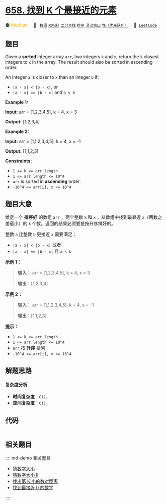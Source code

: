 # [658. 找到 K 个最接近的元素](https://leetcode.com/problems/find-k-closest-elements)

🟠 <font color=#ffb800>Medium</font>&emsp; 🔖&ensp; [`数组`](/leetcode/outline/tag/array.md) [`双指针`](/leetcode/outline/tag/two-pointers.md) [`二分查找`](/leetcode/outline/tag/binary-search.md) [`排序`](/leetcode/outline/tag/sorting.md) [`滑动窗口`](/leetcode/outline/tag/sliding-window.md) [`堆（优先队列）`](/leetcode/outline/tag/heap-priority-queue.md)&emsp; 🔗&ensp;[`LeetCode`](https://leetcode.com/problems/find-k-closest-elements)


## 题目

Given a **sorted** integer array `arr`, two integers `k` and `x`, return the
`k` closest integers to `x` in the array. The result should also be sorted in
ascending order.

An integer `a` is closer to `x` than an integer `b` if:

  * `|a - x| < |b - x|`, or
  * `|a - x| == |b - x|` and `a < b`



**Example 1:**

**Input:** arr = [1,2,3,4,5], k = 4, x = 3

**Output:** [1,2,3,4]

**Example 2:**

**Input:** arr = [1,1,2,3,4,5], k = 4, x = -1

**Output:** [1,1,2,3]



**Constraints:**

  * `1 <= k <= arr.length`
  * `1 <= arr.length <= 10^4`
  * `arr` is sorted in **ascending** order.
  * `-10^4 <= arr[i], x <= 10^4`


## 题目大意

给定一个 **排序好** 的数组 `arr` ，两个整数 `k` 和 `x` ，从数组中找到最靠近 `x`（两数之差最小）的 `k`
个数。返回的结果必须要是按升序排好的。

整数 `a` 比整数 `b` 更接近 `x` 需要满足：

  * `|a - x| < |b - x|` 或者
  * `|a - x| == |b - x|` 且 `a < b`



**示例 1：**

> 
> 
> 
> 
> 
> **输入：** arr = [1,2,3,4,5], k = 4, x = 3
> 
> **输出：**[1,2,3,4]
> 
> 

**示例 2：**

> 
> 
> 
> 
> 
> **输入：** arr = [1,1,2,3,4,5], k = 4, x = -1
> 
> **输出：**[1,1,2,3]
> 
> 



**提示：**

  * `1 <= k <= arr.length`
  * `1 <= arr.length <= 10^4`
  * `arr` 按 **升序** 排列
  * `-10^4 <= arr[i], x <= 10^4`


## 解题思路

#### 复杂度分析

- **时间复杂度**：`O()`，
- **空间复杂度**：`O()`，

## 代码

```javascript

```

## 相关题目

:::: md-demo 相关题目
- [猜数字大小](https://leetcode.com/problems/guess-number-higher-or-lower)
- [猜数字大小 II](https://leetcode.com/problems/guess-number-higher-or-lower-ii)
- [找出第 K 小的数对距离](https://leetcode.com/problems/find-k-th-smallest-pair-distance)
- [找到最接近 0 的数字](https://leetcode.com/problems/find-closest-number-to-zero)

::::
